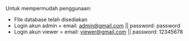 Untuk mempermudah penggunaan:
- FIle database telah disediakan
- Login akun admin = email: admin@gmail.com || password: password
- Login akun viewer = email: viewer@gmail.com || password: 12345678
